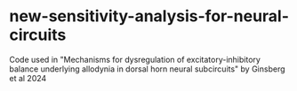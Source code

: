 # new-sensitivity-analysis-for-neural-circuits
Code used in "Mechanisms for dysregulation of excitatory-inhibitory balance underlying allodynia in dorsal horn neural subcircuits" by Ginsberg et al 2024

